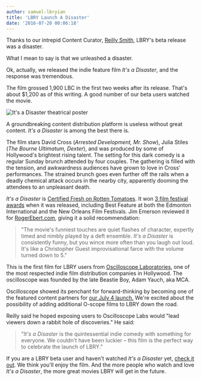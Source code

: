 ```yaml
---
author: samuel-lbryian
title: 'LBRY Launch A Disaster'
date: '2016-07-20 00:06:18'
---
```


Thanks to our intrepid Content Curator, [Reilly Smith](/team), LBRY's beta release was a disaster.

What I mean to say is that we unleashed a disaster.

Ok, actually, we released the indie feature film *It's a Disaster*, and the response was tremendous.

The film grossed 1,900 LBC in the first two weeks after its release. That's about $1,200 as of this writing. A good number of our beta users watched the movie.

![It's a Disaster theatrical poster](/img/news/disasterposter.jpg)

A groundbreaking content distribution platform is useless without great content. *It's a Disaster* is among the best there is.

The film stars David Cross (*Arrested Development, Mr. Show*), Julia Stiles (*The Bourne Ultimatum, Dexter*), and was produced by some of Hollywood's brightest rising talent. The setting for this dark comedy is a regular Sunday brunch attended by four couples. The gathering is filled with the tension, and awkwardness audiences have grown to love in Cross' performances. The strained brunch goes even further off the rails when a deadly chemical attack occurs in the nearby city, apparently dooming the attendees to an unpleasant death.

*It's a Disaster* is [Certified Fresh on Rotten Tomatoes](https://www.rottentomatoes.com/m/its_a_disaster). It won [3 film festival awards](https://www.imdb.com/title/tt1995341/awards?ref_=tt_awd) when it was released, including Best Feature at both the Edmonton International and the New Orleans Film Festivals. Jim Emerson reviewed it for [RogerEbert.com](https://www.rogerebert.com/reviews/its-a-disaster-2013), giving it a solid recommendation:

>"The movie's funniest touches are quiet flashes of character, expertly timed and nimbly played by a deft ensemble. *It's a Disaster* is consistently funny, but you wince more often than you laugh out loud. It's like a Christopher Guest improvisational farce with the volume turned down to 5."

This is the first film for LBRY users from [Oscilloscope Laboratories](http://www.oscilloscope.net/films), one of the most respected indie film distribution companies in Hollywood. The oscilloscope was founded by the late Beastie Boy, Adam Yauch, aka MCA.

Oscilloscope showed its penchant for forward-thinking by becoming one of the featured content partners for [our July 4 launch.](/news/beta-live-declare-independence-big-media) We're excited about the possibility of adding additional O-scope films to LBRY down the road.

Reilly said he hoped exposing users to Oscilloscope Labs would "lead viewers down a rabbit hole of discoveries." He said:

> "*It's a Disaster* is the quintessential indie comedy with something for everyone. We couldn't have been luckier – this film is the perfect way to celebrate the launch of LBRY."

If you are a LBRY beta user and haven't watched *It's a Disaster* yet, [check it out](https://open.lbry.com/itsadisaster). We think you'll enjoy the film. And the more people who watch and love *It's a Disaster*, the more great movies LBRY will get in the future.




